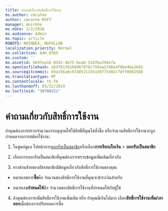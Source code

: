 ```yaml
---
title: คำถามเกี่ยวกับสิทธิ์การใช้งาน
ms.author: cmcatee
author: cmcatee-MSFT
manager: mnirkhe
ms.date: 3/2/2018
ms.audience: Admin
ms.topic: article
ROBOTS: NOINDEX, NOFOLLOW
localization_priority: Normal
ms.collection: Adm_O365
ms.custom: ''
ms.assetid: b69fea1b-0542-4b75-bea0-53d7be294e7a
ms.openlocfilehash: a5d701f61b0987978c759aa27d8e4f06e4be2b92
ms.sourcegitcommit: 03a156a9c9740521155a30775492c7dff0982588
ms.translationtype: MT
ms.contentlocale: th-TH
ms.lasthandoff: 03/22/2019
ms.locfileid: "30760321"
---
```

# <a name="question-about-licenses"></a>คำถามเกี่ยวกับสิทธิ์การใช้งาน

ถ้าคุณต้องการทราบจำนวนการอนุญาตให้ใช้สิทธิ์ที่คุณได้สั่งซื้อ หรือจำนวนสิทธิ์การใช้งานจะถูกกำหนดจากการสมัครใช้งาน:
  
1. ในศูนย์ดูแล ไปหน้าการ[บอกรับเป็นสมาชิก](https://go.microsoft.com/fwlink/p/?linkid=842054)หรือเลือก**การเรียกเก็บเงิน** \> **บอกรับเป็นสมาชิก**
    
2. เลือกการบอกรับเป็นสมาชิกที่คุณต้องการทราบข้อมูลเพิ่มเติมเกี่ยวกับ
    
3. ทางด้านซ้ายของบัตรสมาชิกมีข้อมูลเกี่ยวกับสิทธิ์การใช้งานของคุณ:
    
  - หมายเลขการ**ซื้อ**คือ จำนวนของสิทธิ์การใช้งานที่คุณจะชำระเงินสำหรับ 
    
  - หมายเลข**กำหนดให้**คือ จำนวนของสิทธิ์การใช้งานที่กำหนดให้กับผู้ใช้ 
    
4. ถ้าคุณต้องการเพิ่มสิทธิ์การใช้งานเพิ่มเติม หรือ ถ้าคุณมีเกินไปมาก เลือก**สิทธิ์การใช้งานเพิ่ม/เอาออก**เมื่อต้องการปรับยอดการซื้อ 
    

